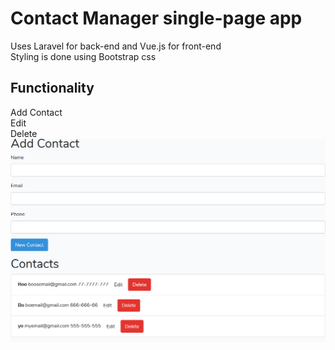 # Contact Manager single-page app 
Uses Laravel for back-end and Vue.js for front-end \
Styling is done using Bootstrap css 
## Functionality
Add Contact \
Edit \
Delete 
![alt text](https://github.com/yottooo/Contact-Manager-Laravel-and-Vue.js/blob/master/contactstore.png)


